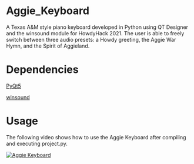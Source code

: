 # Aggie_Keyboard
A Texas A&M style piano keyboard developed in Python using QT Designer and the winsound module for HowdyHack 2021. The user is able to freely switch between three audio presets: a Howdy greeting, the Aggie War Hymn, and the Spirit of Aggieland.

# Dependencies
[PyQt5](https://pypi.org/project/PyQt5/)

[winsound](https://docs.python.org/3/library/winsound.html)

# Usage
The following video shows how to use the Aggie Keyboard after compiling and executing project.py.

[![Aggie Keyboard](https://img.youtube.com/vi/ts5m7bkDRc8/0.jpg)](https://www.youtube.com/watch?v=ts5m7bkDRc8)
